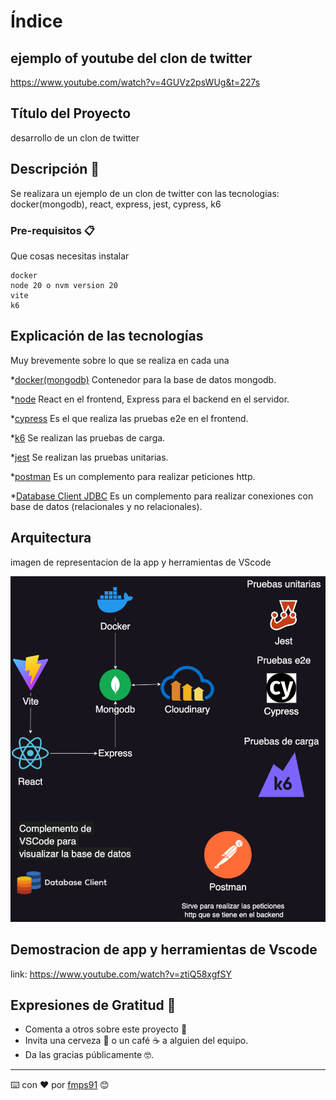 # Índice

## ejemplo of youtube del clon de twitter
https://www.youtube.com/watch?v=4GUVz2psWUg&t=227s


## Título del Proyecto
desarrollo de un clon de twitter

## Descripción 🚀
Se realizara un ejemplo de un clon de twitter con las tecnologias: docker(mongodb), react, express, jest, cypress, k6


### Pre-requisitos 📋

Que cosas necesitas instalar

```
docker
node 20 o nvm version 20
vite
k6
```

## Explicación de las tecnologías
Muy brevemente sobre lo que se realiza en cada una

*[docker(mongodb)](https://www.docker.com/)
Contenedor para la base de datos mongodb.

*[node](https://nodejs.org/en/download/package-manager)
React en el frontend, Express para el backend en el servidor.

*[cypress](https://www.cypress.io/)
Es el que realiza las pruebas e2e en el frontend.

*[k6](https://k6.io/)
Se realizan las pruebas de carga.

*[jest](https://jestjs.io/)
Se realizan las pruebas unitarias.

*[postman](https://www.postman.com/)
Es un complemento para realizar peticiones http.

*[Database Client JDBC](https://database-client.com/#/home)
Es un complemento para realizar conexiones con base de datos (relacionales y no relacionales).

## Arquitectura
imagen de representacion de la app y herramientas de VScode

![ScreenShot](twitter_clone.png)


## Demostracion de app y herramientas de Vscode

link: https://www.youtube.com/watch?v=ztiQ58xgfSY

## Expresiones de Gratitud 🎁

* Comenta a otros sobre este proyecto 📢
* Invita una cerveza 🍺 o un café ☕ a alguien del equipo. 
* Da las gracias públicamente 🤓.



---
⌨️ con ❤️ por [fmps91](https://github.com/fmps91) 😊